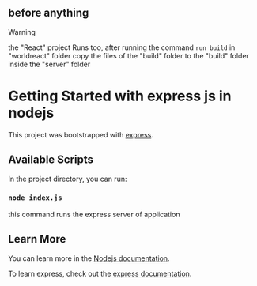 ## before anything
> [!WARNING]
> the "React" project Runs too, after running the command `run build` in "worldreact" folder copy the files of the "build" folder to the "build" folder inside the "server" folder
# Getting Started with express js in nodejs

This project was bootstrapped with [express](https://github.com/expressjs/express/).

## Available Scripts

In the project directory, you can run:

### `node index.js`
this command runs the express server of application

## Learn More

You can learn more in the [Nodejs documentation](https://nodejs.org/docs/latest/api/).

To learn express, check out the [express documentation](https://expressjs.com/en/starter/hello-world.html).
